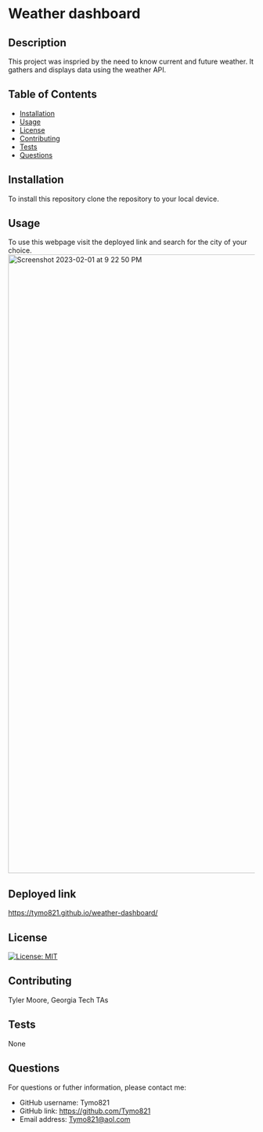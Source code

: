 
# Weather dashboard

## Description

This project was inspried by the need to know current and future weather. It gathers and displays data using the weather API.

## Table of Contents

- [Installation](#installation)
- [Usage](#usage)
- [License](#license)
- [Contributing](#contributing)
- [Tests](#tests)
- [Questions](#questions)

## Installation

To install this repository clone the repository to your local device.

## Usage

To use this webpage visit the deployed link and search for the city of your choice.
<img width="1261" alt="Screenshot 2023-02-01 at 9 22 50 PM" src="https://user-images.githubusercontent.com/93955240/216216558-e56e3f83-5861-4b24-b4ae-b6e73bc888f7.png">

## Deployed link

https://tymo821.github.io/weather-dashboard/
## License

[![License: MIT](https://img.shields.io/badge/License-MIT-yellow.svg)](https://opensource.org/licenses/MIT)

## Contributing

Tyler Moore, Georgia Tech TAs

## Tests

None

## Questions

For questions or futher information, please contact me:

- GitHub username: Tymo821
- GitHub link: https://github.com/Tymo821
- Email address: Tymo821@aol.com
